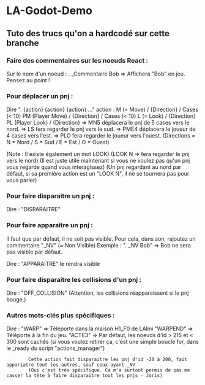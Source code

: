 # LA-Godot-Demo

## Tuto des trucs qu'on a hardcodé sur cette branche


### Faire des commentaires sur les noeuds React :

Sur le nom d'un noeud : . _Commentaire Bob
    => Affichera "Bob" en jeu.
    Pensez au point !

### Pour déplacer un pnj : 

Dire ". {action} {action} {action} ..."
action : M (= Move) / {Direction} / Cases (< 10)
        PM (Player Move) / {Direction} / Cases (< 10)
        L (= Look) / {Direction}
        PL (Player Look) / {Direction}
=> MN5 déplacera le pnj de 5 cases vers le nord.
=> LS fera regarder le pnj vers le sud.
=> PME4 déplacera le joueur de 4 cases vers l'est.
=> PLO fera regarder le joueur vers l'ouest.
(Directions = N = Nord / S = Sud / E = Est / O = Ouest)

(Note : Il existe également un mot LOOK)
(LOOK N => fera regarder le pnj vers le nord)
(Il est juste utile maintenant si vous ne voulez pas qu'un pnj vous regarde quand vous interagissez)
(Un pnj regardant au nord par défaut, si sa première action est un "LOOK N", il  ne se tournera pas pour vous parler)


### Pour faire disparaitre un pnj :

Dire : "DISPARAITRE"

### Pour faire apparaitre un pnj :

Il faut que par défaut, il ne soit pas visible.
Pour cela, dans son, rajoutez un commentaire "_NV" (= Non Visible)
Exemple : ". _NV Bob" => Bob ne sera pas visible par défaut.

Dire : "APPARAITRE" le rendra visible


### Pour faire disparaitre les collisions d'un pnj :
Dire : "OFF_COLLISION"
(Attention, les collisions réapparaissent si le pnj bouge.)



### Autres mots-clés plus spécifiques : 

Dire :
"WARP" => Téléporte dans la maison H1_F0 de LAlini
"WARPEND" => Téléporte à la fin du jeu.
"ACTE3" => Par défaut, les noeuds d'id > 215 et < 300 sont cachés
            (si vous voulez retirer ça, c'est une simple boucle for, dans le _ready du script "actions_manager")

            Cette action fait disparaitre les pnj d'id -20 à 200, fait appariatre tout les autres, sauf ceux ayant _NV
            (Oui c'est très spécifique. Ca m'a surtout permis de pas me casser la tête à faire disparaitre tout les pnjs - Joris)